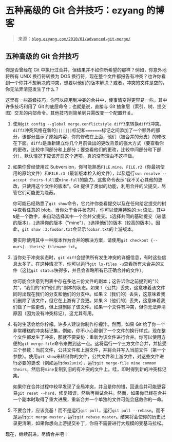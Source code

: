 <!--yml

category: 未分类

date: 2024-07-01 18:18:29

-->

# 五种高级的 Git 合并技巧：ezyang 的博客

> 来源：[`blog.ezyang.com/2010/01/advanced-git-merge/`](http://blog.ezyang.com/2010/01/advanced-git-merge/)

## 五种高级的 Git 合并技巧

你是否曾经在 Git 中执行过合并，但结果并不如你所希望的那样？例如，你意外地将所有 UNIX 换行符转换为 DOS 换行符，现在整个文件都报告有冲突？也许你看到一个你并不想解决的冲突，想要以他们的版本解决？或者，冲突的文件是空的，你无法弄清楚发生了什么？

这里有一些高级技巧，你可以应用到冲突的合并中，使事情变得更容易一些。其中许多技巧利用了 Git 的底层命令；也就是说，直接与 Git 抽象层（索引、树、提交图）交互的内部命令。其他技巧则简单到只需改变一个配置开关。

1.  使用`git config --global merge.conflictstyle diff3`来转换`diff3`冲突。`diff3`冲突风格在新的`|||||||`标记和`=======`标记之间添加了一个额外的部分，该部分显示了原始内容，你的修改在上面，他们（被合并的分支）的修改在下面。`diff3`是重新建立你几个月前做出的更改背景的强大方式（要查看你的更改，比较中间部分和上部分；要查看他们的更改，比较中间部分和下部分），默认情况下应该开启这个选项，真的没有理由不这样做。

1.  如果你曾经使用过 Subversion，你可能熟悉`FILE.mine`、`FILE.r2`（你最初使用的原始文件）和`FILE.r3`（最新版本检入的文件），以及运行`svn resolve --accept theirs-full`或`mine-full`的能力，这些命令表示“我不关心其他的更改，只使用这个文件的版本”。Git 提供了类似的功能，利用合并的父提交，尽管它们可能更为隐蔽。

    你可能已经熟悉了`git show`命令，它允许你查看提交以及在任何给定提交的树中查看任意的 blob。当你处于合并状态时，你可以使用特殊的`:N:`语法，其中`N`是一个数字，来自动选择其中一个合并父提交。`1`选择共同的基础提交（较低的版本），`2`选择你的版本（"mine"），`3`选择他们的版本（较高的版本）。因此，`git show :3:foobar.txt`会显示`foobar.txt`的上游版本。

    要实际使用其中一种版本作为合并的解决方案，请使用`git checkout {--ours|--theirs} filename.txt`。

1.  当你处于冲突状态时，`git diff`会提供所有发生冲突的详细信息，有时这些信息太多了。在这种情况下，你可以运行`git ls-files -u`查看所有未合并的文件（这比`git status`快得多，并且会省略所有已正确合并的文件）。

    你可能会注意到列表中存在多达三份文件的副本；这告诉你之前提到的“公共”，“我们的”和“他们的”副本的状态。如果 1（公共）丢失，这意味着该文件同时出现在我们的分支和他们的分支中。如果 2（我们的）丢失，这意味着我们删除了该文件，但它在上游有了变更。如果 3（他们的）丢失，这意味着我们做了一些更改，但上游删除了该文件。如果一个文件有冲突，但你无法弄清原因（因为没有冲突标记），这尤其有用。

1.  有时生活会给你柠檬。许多人建议你制作柠檬汁。然而，如果 Git 给了你一个非常糟糕的冲突标记集，例如，你不小心颠倒了一个文件的换行样式，现在整个文件都发生了冲突，那就不要妥协：重新为该文件进行合并。你可以使用方便的`git merge-file`命令来做到这一点。这将运行一个三方文件合并，并接受三个参数：当前文件，公共文件和上游文件，并将合并写入当前文件（第一个参数）。使用`git show`来转储你的文件，公共文件和上游文件，对这些文件进行必要的更改（例如运行`dos2unix`），运行`git merge-file mine common theirs`，然后将`mine`复制到旧的有冲突的文件上。哇，即时得到新的冲突标记集。

    如果你在合并过程中较早发现了全局冲突，并且是你的错，回退合并可能更容易`git reset --hard`，修复错误，然后再尝试合并。然而，如果你已经在合并一个副本时取得了重大进展，重新合并一个单独的文件可能会拯救你的一命。

1.  不要合并，应该变基！而不是运行`git pull`，运行`git pull --rebase`。而不是运行`git merge master`，运行`git rebase master`。结果将会使你的历史记录更清晰，如果你想向上游提交补丁，你将不需要进行大规模的变基马拉松。

现在，继续前进，尽情合并吧！
